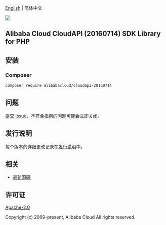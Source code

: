 [English](README.md) | 简体中文

![](https://aliyunsdk-pages.alicdn.com/icons/AlibabaCloud.svg)

## Alibaba Cloud CloudAPI (20160714) SDK Library for PHP

## 安装

### Composer

```bash
composer require alibabacloud/cloudapi-20160714
```

## 问题

[提交 Issue](https://github.com/aliyun/alibabacloud-sdk/issues/new)，不符合指南的问题可能会立即关闭。

## 发行说明

每个版本的详细更改记录在[发行说明](./ChangeLog.txt)中。

## 相关

* [最新源码](https://github.com/aliyun/alibabacloud-sdk)

## 许可证

[Apache-2.0](http://www.apache.org/licenses/LICENSE-2.0)

Copyright (c) 2009-present, Alibaba Cloud All rights reserved.
